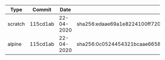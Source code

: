Type     |  Commit    |  Date        |  Digest
---------|------------|--------------|-------------------------------------------------------------------------
scratch  |  115cd1ab  |  22-04-2020  |  sha256:edaae69a1e8224100ff720baae27ccf833e4a8ef3bce0bbcb612e1152927f62d
alpine   |  115cd1ab  |  22-04-2020  |  sha256:0c0524454321bcaae6658a9f63140fc9d97d470868d9d677b15a289e7165d7bb
